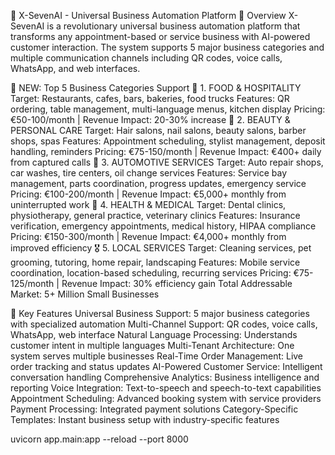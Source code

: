 🚀 X-SevenAI - Universal Business Automation Platform
📖 Overview
X-SevenAI is a revolutionary universal business automation platform that transforms any appointment-based or service business with AI-powered customer interaction. The system supports 5 major business categories and multiple communication channels including QR codes, voice calls, WhatsApp, and web interfaces.

🎯 NEW: Top 5 Business Categories Support
🥇 1. FOOD & HOSPITALITY
Target: Restaurants, cafes, bars, bakeries, food trucks
Features: QR ordering, table management, multi-language menus, kitchen display
Pricing: €50-100/month | Revenue Impact: 20-30% increase
🥈 2. BEAUTY & PERSONAL CARE
Target: Hair salons, nail salons, beauty salons, barber shops, spas
Features: Appointment scheduling, stylist management, deposit handling, reminders
Pricing: €75-150/month | Revenue Impact: €400+ daily from captured calls
🥉 3. AUTOMOTIVE SERVICES
Target: Auto repair shops, car washes, tire centers, oil change services
Features: Service bay management, parts coordination, progress updates, emergency service
Pricing: €100-200/month | Revenue Impact: €5,000+ monthly from uninterrupted work
🏅 4. HEALTH & MEDICAL
Target: Dental clinics, physiotherapy, general practice, veterinary clinics
Features: Insurance verification, emergency appointments, medical history, HIPAA compliance
Pricing: €150-300/month | Revenue Impact: €4,000+ monthly from improved efficiency
🎖️ 5. LOCAL SERVICES
Target: Cleaning services, pet grooming, tutoring, home repair, landscaping
Features: Mobile service coordination, location-based scheduling, recurring services
Pricing: €75-125/month | Revenue Impact: 30% efficiency gain
Total Addressable Market: 5+ Million Small Businesses

🌟 Key Features
Universal Business Support: 5 major business categories with specialized automation
Multi-Channel Support: QR codes, voice calls, WhatsApp, web interface
Natural Language Processing: Understands customer intent in multiple languages
Multi-Tenant Architecture: One system serves multiple businesses
Real-Time Order Management: Live order tracking and status updates
AI-Powered Customer Service: Intelligent conversation handling
Comprehensive Analytics: Business intelligence and reporting
Voice Integration: Text-to-speech and speech-to-text capabilities
Appointment Scheduling: Advanced booking system with service providers
Payment Processing: Integrated payment solutions
Category-Specific Templates: Instant business setup with industry-specific features


uvicorn app.main:app --reload --port 8000